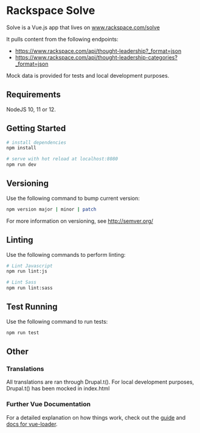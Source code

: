 # Rackspace Solve

Solve is a Vue.js app that lives on www.rackspace.com/solve

It pulls content from the following endpoints:
  - https://www.rackspace.com/api/thought-leadership?_format=json
  - https://www.rackspace.com/api/thought-leadership-categories?_format=json

Mock data is provided for tests and local development purposes.

## Requirements

NodeJS 10, 11 or 12.

## Getting Started

```bash
# install dependencies
npm install

# serve with hot reload at localhost:8080
npm run dev
```

## Versioning

Use the following command to bump current version:

```bash
npm version major | minor | patch
```

For more information on versioning, see http://semver.org/

## Linting

Use the following commands to perform linting:
```bash
# Lint Javascript
npm run lint:js

# Lint Sass
npm run lint:sass
```

## Test Running

Use the following command to run tests:

```bash
npm run test
```

## Other

### Translations
All translations are ran through Drupal.t(). For local development purposes,
Drupal.t() has been mocked in index.html

### Further Vue Documentation
For a detailed explanation on how things work, check out the [guide](http://vuejs-templates.github.io/webpack/) and [docs for vue-loader](http://vuejs.github.io/vue-loader).
